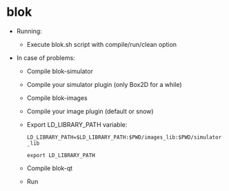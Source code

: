 # blok

- Running:
    
    - Execute blok.sh script with compile/run/clean option

- In case of problems:

    - Compile blok-simulator

    - Compile your simulator plugin (only Box2D for a while)

    - Compile blok-images

    - Compile your image plugin (default or snow)

    - Export LD_LIBRARY_PATH variable:

        `LD_LIBRARY_PATH=$LD_LIBRARY_PATH:$PWD/images_lib:$PWD/simulator_lib`

        `export LD_LIBRARY_PATH`

    - Compile blok-qt

    - Run
